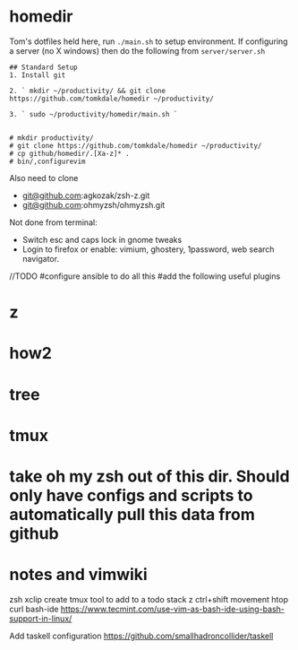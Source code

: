 # homedir

Tom's dotfiles held here, run `./main.sh` to setup environment. If configuring a server (no X windows) then do the following from `server/server.sh `

```
## Standard Setup
1. Install git

2. ` mkdir ~/productivity/ && git clone https://github.com/tomkdale/homedir ~/productivity/

3. ` sudo ~/productivity/homedir/main.sh `


# mkdir productivity/ 
# git clone https://github.com/tomkdale/homedir ~/productivity/
# cp github/homedir/.[Xa-z]* .
# bin/,configurevim
```
Also need to clone 
 - git@github.com:agkozak/zsh-z.git
 - git@github.com:ohmyzsh/ohmyzsh.git

Not done from terminal:
 - Switch esc and caps lock in gnome tweaks
 - Login to firefox or enable: vimium, ghostery, 1password, web search navigator.


//TODO
#configure ansible to do all this
#add the following useful plugins
# z
# how2
# tree
# tmux
# take oh my zsh out of this dir. Should only have configs and scripts to automatically pull this data from github
# notes and vimwiki
zsh
xclip
create tmux tool to add to a todo stack
z
ctrl+shift movement
htop
curl
bash-ide https://www.tecmint.com/use-vim-as-bash-ide-using-bash-support-in-linux/ 

Add taskell configuration
https://github.com/smallhadroncollider/taskell
